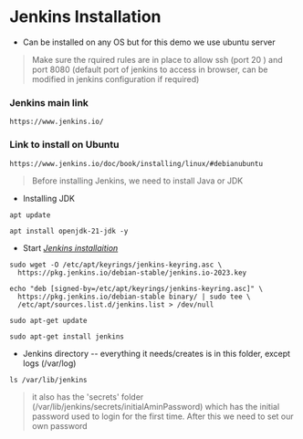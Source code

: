 # Jenkins Installation
* Can be installed on any OS but for this demo we use ubuntu server
> Make sure the rquired rules are in place to allow ssh (port 20 ) and port 8080 (default port of jenkins to access in browser, can be modified in jenkins configuration if required)

### Jenkins main link
```
https://www.jenkins.io/
```
### Link to install on Ubuntu
```
https://www.jenkins.io/doc/book/installing/linux/#debianubuntu
```
> Before installing Jenkins, we need to install Java or JDK

* Installing JDK
```
apt update
```
```
apt install openjdk-21-jdk -y
```

* Start [_Jenkins installaition_](#link-to-install-on-ubuntu)
```
sudo wget -O /etc/apt/keyrings/jenkins-keyring.asc \
  https://pkg.jenkins.io/debian-stable/jenkins.io-2023.key
```
```
echo "deb [signed-by=/etc/apt/keyrings/jenkins-keyring.asc]" \
  https://pkg.jenkins.io/debian-stable binary/ | sudo tee \
  /etc/apt/sources.list.d/jenkins.list > /dev/null
```
```
sudo apt-get update
```
```
sudo apt-get install jenkins
```

* Jenkins directory -- everything it needs/creates is in this folder, except logs (/var/log)
```
ls /var/lib/jenkins
```
> it also has the 'secrets' folder (/var/lib/jenkins/secrets/initialAminPassword) which has the initial password used to login for the first time. After this we need to set our own password



